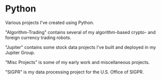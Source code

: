 # Python

Various projects I've created using Python.

"Algorithm-Trading" contains several of my algorithm-based crypto- and foreign currency trading robots.

"Jupiter" contains some stock data projects I've built and deployed in my Jupiter Group.

"Misc Projects" is some of my early work and miscellaneous projects.

"SIGPR" is my data processing project for the U.S. Office of SIGPR.

